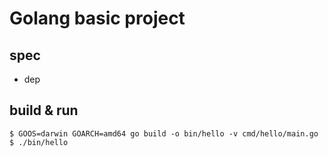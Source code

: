 # Golang basic project

## spec
- dep

## build & run

```{bash}
$ GOOS=darwin GOARCH=amd64 go build -o bin/hello -v cmd/hello/main.go
$ ./bin/hello
``` 